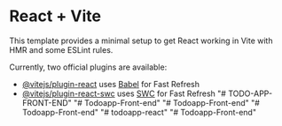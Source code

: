 # React + Vite

This template provides a minimal setup to get React working in Vite with HMR and some ESLint rules.

Currently, two official plugins are available:

- [@vitejs/plugin-react](https://github.com/vitejs/vite-plugin-react/blob/main/packages/plugin-react/README.md) uses [Babel](https://babeljs.io/) for Fast Refresh
- [@vitejs/plugin-react-swc](https://github.com/vitejs/vite-plugin-react-swc) uses [SWC](https://swc.rs/) for Fast Refresh
"# TODO-APP-FRONT-END" 
"# Todoapp-Front-end" 
"# Todoapp-Front-end" 
"# Todoapp-Front-end" 
"# todoapp-react" 
"# Todoapp-Front-end" 
